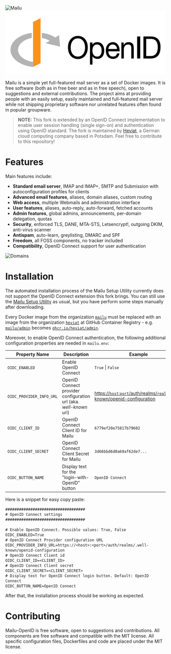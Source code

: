 <p align="leftr"><img src="docs/assets/logomark.png" alt="Mailu" height="200px">&nbsp;<img src="docs/assets/openid-logo.svg" alt="OpenID" height="200px"></p>


Mailu is a simple yet full-featured mail server as a set of Docker images.
It is free software (both as in free beer and as in free speech), open to
suggestions and external contributions. The project aims at providing people
with an easily setup, easily maintained and full-featured mail server while
not shipping proprietary software nor unrelated features often found in
popular groupware.

> **NOTE:** This fork is extended by an OpenID Connect implementation to enable user session handling (single sign-on) and authentication using OpenID standard. The fork is maintained by [Heviat](https://heviat.com), a German cloud computing company based in Potsdam. Feel free to contribute to this repository!

Features
========

Main features include:

- **Standard email server**, IMAP and IMAP+, SMTP and Submission with autoconfiguration profiles for clients
- **Advanced email features**, aliases, domain aliases, custom routing
- **Web access**, multiple Webmails and administration interface
- **User features**, aliases, auto-reply, auto-forward, fetched accounts
- **Admin features**, global admins, announcements, per-domain delegation, quotas
- **Security**, enforced TLS, DANE, MTA-STS, Letsencrypt!, outgoing DKIM, anti-virus scanner
- **Antispam**, auto-learn, greylisting, DMARC and SPF
- **Freedom**, all FOSS components, no tracker included
- **Compatibility**, OpenID Connect support for user authentication

![Domains](docs/assets/screenshots/domains.png)

Installation
============

The automated installation process of the Mailu Setup Utility currently does not support the OpenID Connect extension this fork brings. You can still use the [Mailu Setup Utility](https://setup.mailu.io/1.9/) as usual, but you have perform some steps manually after downloading.

Every Docker image from the organization [`mailu`](https://hub.docker.com/u/mailu) must be replaced with an image from the organization [`heviat`](https://github.com/orgs/heviat/packages) at GitHub Container Registry - e.g. [`mailu/admin`](https://hub.docker.com/r/mailu/admin) becomes [`ghcr.io/heviat/admin`](https://ghcr.io/heviat/admin).

Moreover, to enable OpenID Connect authentication, the following additional configuration properties are needed in `mailu.env`:

|       Property Name      |                             Description                           |           Example         |
| ------------------------ | ----------------------------------------------------------------- | ------------------------- |
| `OIDC_ENABLED`           | Enable OpenID Connect                                             | `True` \| `False`         |
| `OIDC_PROVIDER_INFO_URL` | OpenID Connect provider configuration url (aka. _well-known_ url) | [https://`host`:`port`/auth/realms/`realm`/.well-known/openid-configuration]() |
| `OIDC_CLIENT_ID`         | OpenID Connect Client ID for Mailu                                | `6779ef20e75817b79602`    |
| `OIDC_CLIENT_SECRET`     | OpenID Connect Client Secret for Mailu                            | `3d66bbd6d0a69af62de7...` |
| `OIDC_BUTTON_NAME`       | Display text for the "login-with-OpenID" button                   | `OpenID Connect`          |

Here is a snippet for easy copy paste:

```properties
###################################
# OpenID Connect settings
###################################

# Enable OpenID Connect. Possible values: True, False
OIDC_ENABLED=True
# OpenID Connect Provider configuration URL
OIDC_PROVIDER_INFO_URL=https://<host>:<port>/auth/realms/.well-known/openid-configuration
# OpenID Connect Client id
OIDC_CLIENT_ID=<CLIENT_ID>
# OpenID Connect Client secret
OIDC_CLIENT_SECRET=<CLIENT_SECRET>
# Display text for OpenID Connect login button. Default: OpenID Connect
OIDC_BUTTON_NAME=OpenID Connect
```

After that, the installation process should be working as expected.

Contributing
============

Mailu-OpenID is free software, open to suggestions and contributions. All
components are free software and compatible with the MIT license. All
specific configuration files, Dockerfiles and code are placed under the
MIT license.
